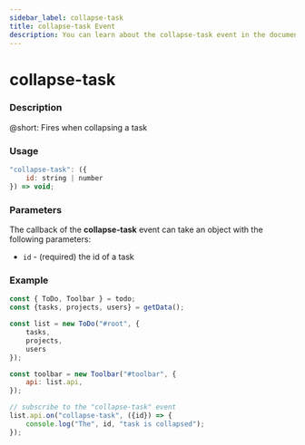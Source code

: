 ```yaml
---
sidebar_label: collapse-task
title: collapse-task Event
description: You can learn about the collapse-task event in the documentation of the DHTMLX JavaScript To Do List library. Browse developer guides and API reference, try out code examples and live demos, and download a free 30-day evaluation version of DHTMLX To Do List.
---
```


# collapse-task

### Description

@short: Fires when collapsing a task

### Usage

~~~js
"collapse-task": ({
    id: string | number
}) => void;
~~~

### Parameters

The callback of the **collapse-task** event can take an object with the following parameters:

- `id` - (required) the id of a task

### Example

~~~js {15-17}
const { ToDo, Toolbar } = todo;
const {tasks, projects, users} = getData();

const list = new ToDo("#root", {
	tasks,
    projects,
    users
});

const toolbar = new Toolbar("#toolbar", {
	api: list.api,
});

// subscribe to the "collapse-task" event
list.api.on("collapse-task", ({id}) => {
    console.log("The", id, "task is collapsed"); 
});
~~~ 